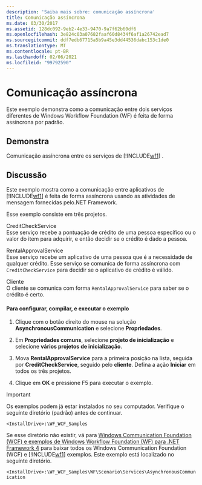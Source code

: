 ```yaml
---
description: 'Saiba mais sobre: comunicação assíncrona'
title: Comunicação assíncrona
ms.date: 03/30/2017
ms.assetid: 128dc092-9eb2-4e33-9470-9a7f62b60df6
ms.openlocfilehash: 3e824c03a07682faaf60d8434f6af1a26742ead7
ms.sourcegitcommit: ddf7edb67715a5b9a45e3dd44536dabc153c1de0
ms.translationtype: MT
ms.contentlocale: pt-BR
ms.lasthandoff: 02/06/2021
ms.locfileid: "99792590"
---
```

# <a name="asynchronous-communication"></a>Comunicação assíncrona

Este exemplo demonstra como a comunicação entre dois serviços diferentes de Windows Workflow Foundation (WF) é feita de forma assíncrona por padrão.  
  
## <a name="demonstrates"></a>Demonstra  

 Comunicação assíncrona entre os serviços de [!INCLUDE[wf1](../../../../includes/wf1-md.md)] .  
  
## <a name="discussion"></a>Discussão  

 Este exemplo mostra como a comunicação entre aplicativos de [!INCLUDE[wf1](../../../../includes/wf1-md.md)] é feita de forma assíncrona usando as atividades de mensagem fornecidas pelo.NET Framework.  
  
 Esse exemplo consiste em três projetos.  
  
 CreditCheckService  
 Esse serviço recebe a pontuação de crédito de uma pessoa específico ou o valor do item para adquirir, e então decidir se o crédito é dado a pessoa.  
  
 RentalApprovalService  
 Esse serviço recebe um aplicativo de uma pessoa que é a necessidade de qualquer crédito. Esse serviço se comunica de forma assíncrona com `CreditCheckService` para decidir se o aplicativo de crédito é válido.  
  
 Cliente  
 O cliente se comunica com forma `RentalApprovalService` para saber se o crédito é certo.  
  
#### <a name="to-set-up-build-and-run-the-sample"></a>Para configurar, compilar, e executar o exemplo  
  
1. Clique com o botão direito do mouse na solução **AsynchronousCommunication** e selecione **Propriedades**.  
  
2. Em **Propriedades comuns**, selecione **projeto de inicialização** e selecione **vários projetos de inicialização**.  
  
3. Mova **RentalApprovalService** para a primeira posição na lista, seguida por **CreditCheckService**, seguido pelo **cliente**. Defina a ação **Iniciar** em todos os três projetos.  
  
4. Clique em **OK** e pressione F5 para executar o exemplo.  
  
> [!IMPORTANT]
> Os exemplos podem já estar instalados no seu computador. Verifique o seguinte diretório (padrão) antes de continuar.  
>
> `<InstallDrive>:\WF_WCF_Samples`  
>
> Se esse diretório não existir, vá para [Windows Communication Foundation (WCF) e exemplos de Windows Workflow Foundation (WF) para .NET Framework 4](https://www.microsoft.com/download/details.aspx?id=21459) para baixar todos os Windows Communication Foundation (WCF) e [!INCLUDE[wf1](../../../../includes/wf1-md.md)] exemplos. Este exemplo está localizado no seguinte diretório.  
>
> `<InstallDrive>:\WF_WCF_Samples\WF\Scenario\Services\AsynchronousCommunication`
